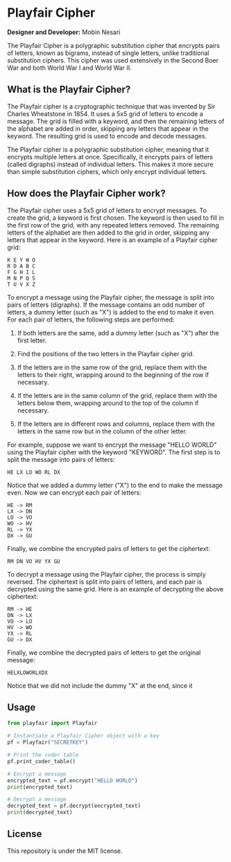 # Playfair Cipher

__Designer and Developer:__ Mobin Nesari

The Playfair Cipher is a polygraphic substitution cipher that encrypts pairs of letters, known as bigrams, instead of single letters, unlike traditional substitution ciphers. This cipher was used extensively in the Second Boer War and both World War I and World War II.

## What is the Playfair Cipher?
The Playfair cipher is a cryptographic technique that was invented by Sir Charles Wheatstone in 1854. It uses a 5x5 grid of letters to encode a message. The grid is filled with a keyword, and then the remaining letters of the alphabet are added in order, skipping any letters that appear in the keyword. The resulting grid is used to encode and decode messages.

The Playfair cipher is a polygraphic substitution cipher, meaning that it encrypts multiple letters at once. Specifically, it encrypts pairs of letters (called digraphs) instead of individual letters. This makes it more secure than simple substitution ciphers, which only encrypt individual letters.

## How does the Playfair Cipher work?

The Playfair cipher uses a 5x5 grid of letters to encrypt messages. To create the grid, a keyword is first chosen. The keyword is then used to fill in the first row of the grid, with any repeated letters removed. The remaining letters of the alphabet are then added to the grid in order, skipping any letters that appear in the keyword. Here is an example of a Playfair cipher grid:

```
K E Y W O
R D A B C
F G H I L
M N P Q S
T U V X Z
```
To encrypt a message using the Playfair cipher, the message is split into pairs of letters (digraphs). If the message contains an odd number of letters, a dummy letter (such as "X") is added to the end to make it even. For each pair of letters, the following steps are performed:

1. If both letters are the same, add a dummy letter (such as "X") after the first letter.

2. Find the positions of the two letters in the Playfair cipher grid.

3. If the letters are in the same row of the grid, replace them with the letters to their right, wrapping around to the beginning of the row if necessary.

4. If the letters are in the same column of the grid, replace them with the letters below them, wrapping around to the top of the column if necessary.

5. If the letters are in different rows and columns, replace them with the letters in the same row but in the column of the other letter.

For example, suppose we want to encrypt the message "HELLO WORLD" using the Playfair cipher with the keyword "KEYWORD". The first step is to split the message into pairs of letters:

```
HE LX LO WO RL DX
```

Notice that we added a dummy letter ("X") to the end to make the message even. Now we can encrypt each pair of letters:

```
HE -> RM
LX -> DN
LO -> VO
WO -> HV
RL -> YX
DX -> GU
```

Finally, we combine the encrypted pairs of letters to get the ciphertext:

```
RM DN VO HV YX GU
```

To decrypt a message using the Playfair cipher, the process is simply reversed. The ciphertext is split into pairs of letters, and each pair is decrypted using the same grid. Here is an example of decrypting the above ciphertext:

```
RM -> HE
DN -> LX
VO -> LO
HV -> WO
YX -> RL
GU -> DX
```

Finally, we combine the decrypted pairs of letters to get the original message:

```
HELXLOWORLXDX
```
Notice that we did not include the dummy "X" at the end, since it

## Usage

```python
from playfair import Playfair

# Instantiate a Playfair Cipher object with a key
pf = Playfair("SECRETKEY")

# Print the coder table
pf.print_coder_table()

# Encrypt a message
encrypted_text = pf.encrypt("HELLO WORLD")
print(encrypted_text)

# Decrypt a message
decrypted_text = pf.decrypt(encrypted_text)
print(decrypted_text)
```

## License
This repository is under the MIT license.